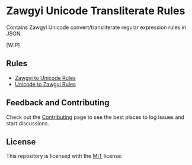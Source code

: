 # Zawgyi Unicode Transliterate Rules

Contains Zawgyi Unicode convert/transliterate regular expression rules in JSON.

[WIP]

## Rules

* [Zawgyi to Unicode Rules](https://github.com/myanmartools/zawgyi-unicode-translit-rules/tree/master/rules/zawgyi-to-unicode-rules)
* [Unicode to Zawgyi Rules](https://github.com/myanmartools/zawgyi-unicode-translit-rules/tree/master/rules/unicode-to-zawgyi-rules)

## Feedback and Contributing

Check out the [Contributing](https://github.com/myanmartools/zawgyi-unicode-translit-rules/blob/master/CONTRIBUTING.md) page to see the best places to log issues and start discussions.

## License

This repository is licensed with the [MIT](https://github.com/myanmartools/zawgyi-unicode-translit-rules/blob/master/LICENSE) license.